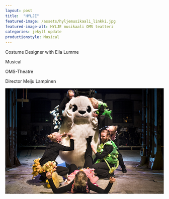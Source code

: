 ```yaml
---
layout: post
title:  "HYLJE"
featured-image: /assets/hyljemusikaali_linkki.jpg
featured-image-alt: HYLJE musikaali OMS teatteri
categories: jekyll update
productionstyle: Musical
---
```

Costume Designer with Eila Lumme

Musical

OMS-Theatre

Director Meiju Lampinen

![alt text](/assets/hyljemusikaali_linkki.jpg)